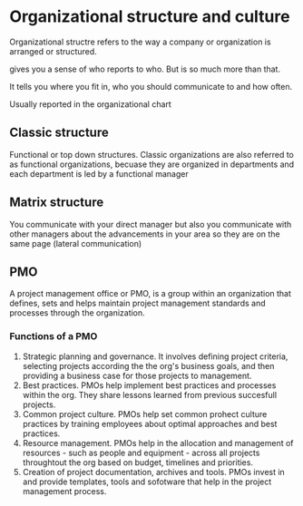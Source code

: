 # Organizational structure and culture

Organizational structre refers to the way a company or organization is arranged or structured. 

gives you a sense of who reports to who. But is so much more than that. 

It tells you where you fit in, who you should communicate to and how often.

Usually reported in the organizational chart 

## Classic structure
Functional or top down structures. 
Classic organizations are also referred to as functional organizations, becuase they are organized in departments and each department is led by a functional manager


## Matrix structure
You communicate with your direct manager but also you communicate with other managers about the advancements in your area so they are on the same page (lateral communication)

## PMO
A project management office or PMO, is a group within an organization that defines, sets and helps maintain project management standards and processes through the organization. 

### Functions of a PMO
1. Strategic planning and governance. It involves defining project criteria, selecting projects according the the org's business goals, and then providing a business case for those projects to management. 
2. Best practices. PMOs help implement best practices and processes within the org. They share lessons learned from previous succesfull projects. 
3. Common project culture. PMOs help set common prohect culture practices by training employees about optimal approaches and best practices.
4. Resource management. PMOs help in the allocation and management of resources - such as people and equipment - across all projects throughtout the org based on budget, timelines and priorities. 
5. Creation of project documentation, archives and tools. PMOs invest in and provide templates, tools and sofotware that help in the project management process. 